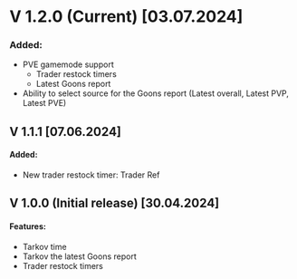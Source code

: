 # V 1.2.0 (Current) [03.07.2024]
### Added:
- PVE gamemode support
  - Trader restock timers
  - Latest Goons report
- Ability to select source for the Goons report (Latest overall, Latest PVP, Latest PVE)


## V 1.1.1 [07.06.2024]
#### Added:
- New trader restock timer: Trader Ref


## V 1.0.0 (Initial release) [30.04.2024]
#### Features:
- Tarkov time
- Tarkov the latest Goons report
- Trader restock timers
